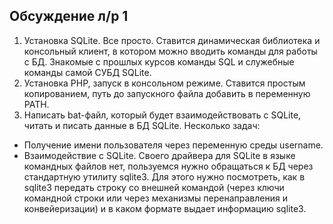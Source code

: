 ##             Обсуждение л/р 1
1. Установка SQLite. Все просто. Ставится динамическая библиотека и консольный клиент, в котором можно вводить команды для работы с БД. Знакомые с прошлых курсов команды SQL и служебные команды самой СУБД SQLite.
2. Установка PHP, запуск в консольном режиме. Ставится простым копированием, путь до запускного файла добавить в переменную PATH.
3. Написать bat-файл, который будет взаимодействовать с SQLite, читать и писать данные в БД SQLite. Несколько задач:
* Получение имени пользователя через переменную среды username.
* Взаимодействие с SQLite. Своего драйвера для SQLite в языке командных файлов нет, пользуемся нужно обращаться к БД через стандартную утилиту sqlite3. Для этого нужно посмотреть, как в sqlite3 передать строку со внешней командой (через ключи командной строки или через механизмы перенаправления и конвейеризации) и в каком формате выдает информацию sqlite3.
